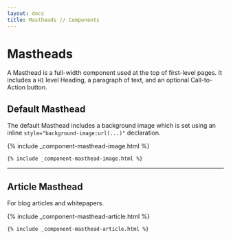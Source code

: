 ```yaml
---
layout: docs
title: Mastheads // Components
---
```


# Mastheads

A Masthead is a full-width component used at the top of first-level pages. It includes a `H1` level Heading, a paragraph of text, and an optional Call-to-Action button.

## Default Masthead

The default Masthead includes a background image which is set using an inline `style="background-image:url(...)"` declaration.

{% include _component-masthead-image.html %}

```html
{% include _component-masthead-image.html %}
```

----

## Article Masthead

For blog articles and whitepapers.


{% include _component-masthead-article.html %}

```html
{% include _component-masthead-article.html %}
```
